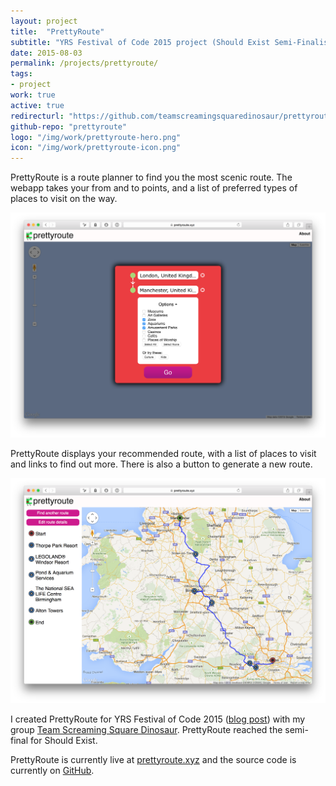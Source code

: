 ```yaml
---
layout: project
title:  "PrettyRoute"
subtitle: "YRS Festival of Code 2015 project (Should Exist Semi-Finalist) - a route planner to find you the most scenic route"
date: 2015-08-03
permalink: /projects/prettyroute/
tags:
- project
work: true
active: true
redirecturl: "https://github.com/teamscreamingsquaredinosaur/prettyroute"
github-repo: "prettyroute"
logo: "/img/work/prettyroute-hero.png"
icon: "/img/work/prettyroute-icon.png"
---
```


PrettyRoute is a route planner to find you the most scenic route. The webapp takes your from and to points, and a list of preferred types of places to visit on the way.

![Screenshot](/img/work/prettyroute-screenshot.png)

PrettyRoute displays your recommended route, with a list of places to visit and links to find out more. There is also a button to generate a new route.

![Screenshot](/img/work/prettyroute-screenshot2.png)

I created PrettyRoute for YRS Festival of Code 2015 ([blog post](/blog/yrs2015/)) with my group [Team Screaming Square Dinosaur](https://github.com/teamscreamingsquaredinosaur). PrettyRoute reached the semi-final for Should Exist.

PrettyRoute is currently live at [prettyroute.xyz](https://prettyroute.xyz) and the source code is currently on [GitHub](https://github.com/teamscreamingsquaredinosaur/prettyroute).
